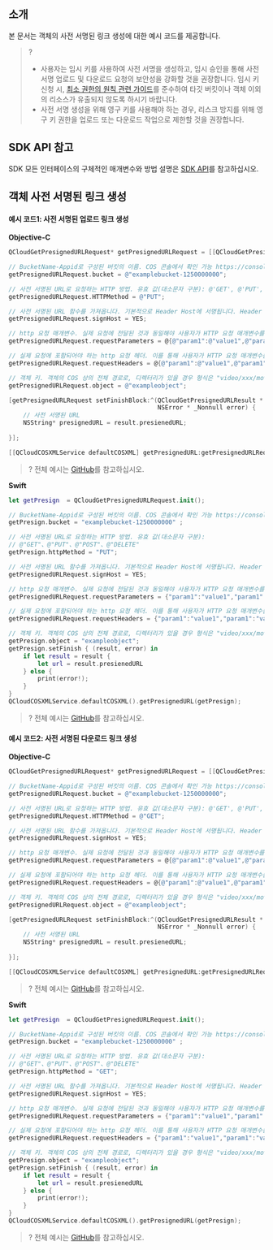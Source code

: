 ## 소개

본 문서는 객체의 사전 서명된 링크 생성에 대한 예시 코드를 제공합니다.

>?
> - 사용자는 임시 키를 사용하여 사전 서명을 생성하고, 임시 승인을 통해 사전 서명 업로드 및 다운로드 요청의 보안성을 강화할 것을 권장합니다. 임시 키 신청 시, [최소 권한의 원칙 관련 가이드](https://intl.cloud.tencent.com/document/product/436/32972)를 준수하여 타깃 버킷이나 객체 이외의 리소스가 유출되지 않도록 하시기 바랍니다.
> - 사전 서명 생성을 위해 영구 키를 사용해야 하는 경우, 리스크 방지를 위해 영구 키 권한을 업로드 또는 다운로드 작업으로 제한할 것을 권장합니다.
> 


## SDK API 참고

SDK 모든 인터페이스의 구체적인 매개변수와 방법 설명은 [SDK API](https://cos-ios-sdk-doc-1253960454.file.myqcloud.com/)를 참고하십시오.

## 객체 사전 서명된 링크 생성

#### 예시 코드1: 사전 서명된 업로드 링크 생성
**Objective-C**

[//]: # (.cssg-snippet-get-presign-upload-url)
```objective-c
QCloudGetPresignedURLRequest* getPresignedURLRequest = [[QCloudGetPresignedURLRequest alloc] init];

// BucketName-Appid로 구성된 버킷의 이름. COS 콘솔에서 확인 가능 https://console.cloud.tencent.com/cos5/bucket
getPresignedURLRequest.bucket = @"examplebucket-1250000000";

// 사전 서명된 URL로 요청하는 HTTP 방법. 유효 값(대소문자 구분): @'GET', @'PUT', @'POST', @'DELETE'
getPresignedURLRequest.HTTPMethod = @"PUT";

// 사전 서명된 URL 함수를 가져옵니다. 기본적으로 Header Host에 서명됩니다. Header Host에 서명되지 않도록 선택할 수도 있으나, 요청 실패 또는 취약성이 발생할 수 있습니다.
getPresignedURLRequest.signHost = YES;

// http 요청 매개변수. 실제 요청에 전달된 것과 동일해야 사용자가 HTTP 요청 매개변수를 변경하는 것을 방지할 수 있습니다.
getPresignedURLRequest.requestParameters = @{@"param1":@"value1",@"param1":@"value1"};

// 실제 요청에 포함되어야 하는 http 요청 헤더. 이를 통해 사용자가 HTTP 요청 매개변수를 변경하는 것을 방지할 수 있습니다.
getPresignedURLRequest.requestHeaders = @{@"param1":@"value1",@"param1":@"value1"};

// 객체 키. 객체의 COS 상의 전체 경로로, 디렉터리가 있을 경우 형식은 "video/xxx/movie.mp4"입니다.
getPresignedURLRequest.object = @"exampleobject";

[getPresignedURLRequest setFinishBlock:^(QCloudGetPresignedURLResult * _Nonnull result,
                                         NSError * _Nonnull error) {
    // 사전 서명된 URL
    NSString* presignedURL = result.presienedURL;
    
}];

[[QCloudCOSXMLService defaultCOSXML] getPresignedURL:getPresignedURLRequest];
```

>? 전체 예시는 [GitHub](https://github.com/tencentyun/cos-snippets/tree/master/iOS/Objc/Examples/cases/ObjectPresignUrl.m)를 참고하십시오.
>

**Swift**

[//]: # (.cssg-snippet-get-presign-upload-url)
```swift
let getPresign  = QCloudGetPresignedURLRequest.init();

// BucketName-Appid로 구성된 버킷의 이름. COS 콘솔에서 확인 가능 https://console.cloud.tencent.com/cos5/bucket
getPresign.bucket = "examplebucket-1250000000" ;

// 사전 서명된 URL로 요청하는 HTTP 방법. 유효 값(대소문자 구분):
// @"GET"、@"PUT"、@"POST"、@"DELETE"
getPresign.httpMethod = "PUT";

// 사전 서명된 URL 함수를 가져옵니다. 기본적으로 Header Host에 서명됩니다. Header Host에 서명되지 않도록 선택할 수도 있으나, 요청 실패 또는 취약성이 발생할 수 있습니다.
getPresignedURLRequest.signHost = YES;

// http 요청 매개변수. 실제 요청에 전달된 것과 동일해야 사용자가 HTTP 요청 매개변수를 변경하는 것을 방지할 수 있습니다.
getPresignedURLRequest.requestParameters = {"param1":"value1","param1":"value1"};

// 실제 요청에 포함되어야 하는 http 요청 헤더. 이를 통해 사용자가 HTTP 요청 매개변수를 변경하는 것을 방지할 수 있습니다.
getPresignedURLRequest.requestHeaders = {"param1":"value1","param1":"value1"};

// 객체 키. 객체의 COS 상의 전체 경로로, 디렉터리가 있을 경우 형식은 "video/xxx/movie.mp4"입니다.
getPresign.object = "exampleobject";
getPresign.setFinish { (result, error) in
    if let result = result {
        let url = result.presienedURL
    } else {
        print(error!);
    }
}
QCloudCOSXMLService.defaultCOSXML().getPresignedURL(getPresign);
```

>? 전체 예시는 [GitHub](https://github.com/tencentyun/cos-snippets/tree/master/iOS/Swift/Examples/cases/ObjectPresignUrl.swift)를 참고하십시오.
>

#### 예시 코드2: 사전 서명된 다운로드 링크 생성
**Objective-C**

[//]: # (.cssg-snippet-get-presign-download-url)
```objective-c
QCloudGetPresignedURLRequest* getPresignedURLRequest = [[QCloudGetPresignedURLRequest alloc] init];

// BucketName-Appid로 구성된 버킷의 이름. COS 콘솔에서 확인 가능 https://console.cloud.tencent.com/cos5/bucket
getPresignedURLRequest.bucket = @"examplebucket-1250000000";

// 사전 서명된 URL로 요청하는 HTTP 방법. 유효 값(대소문자 구분): @'GET', @'PUT', @'POST', @'DELETE'
getPresignedURLRequest.HTTPMethod = @"GET";

// 사전 서명된 URL 함수를 가져옵니다. 기본적으로 Header Host에 서명됩니다. Header Host에 서명되지 않도록 선택할 수도 있으나, 요청 실패 또는 취약성이 발생할 수 있습니다.
getPresignedURLRequest.signHost = YES;

// http 요청 매개변수. 실제 요청에 전달된 것과 동일해야 사용자가 HTTP 요청 매개변수를 변경하는 것을 방지할 수 있습니다.
getPresignedURLRequest.requestParameters = @{@"param1":@"value1",@"param1":@"value1"};

// 실제 요청에 포함되어야 하는 http 요청 헤더. 이를 통해 사용자가 HTTP 요청 매개변수를 변경하는 것을 방지할 수 있습니다.
getPresignedURLRequest.requestHeaders = @{@"param1":@"value1",@"param1":@"value1"};

// 객체 키. 객체의 COS 상의 전체 경로로, 디렉터리가 있을 경우 형식은 "video/xxx/movie.mp4"입니다.
getPresignedURLRequest.object = @"exampleobject";

[getPresignedURLRequest setFinishBlock:^(QCloudGetPresignedURLResult * _Nonnull result,
                                         NSError * _Nonnull error) {
    // 사전 서명된 URL
    NSString* presignedURL = result.presienedURL;
   
}];

[[QCloudCOSXMLService defaultCOSXML] getPresignedURL:getPresignedURLRequest];
```

>? 전체 예시는 [GitHub](https://github.com/tencentyun/cos-snippets/tree/master/iOS/Objc/Examples/cases/ObjectPresignUrl.m)를 참고하십시오.
>

**Swift**

[//]: # (.cssg-snippet-get-presign-download-url)
```swift
let getPresign  = QCloudGetPresignedURLRequest.init();

// BucketName-Appid로 구성된 버킷의 이름. COS 콘솔에서 확인 가능 https://console.cloud.tencent.com/cos5/bucket
getPresign.bucket = "examplebucket-1250000000" ;

// 사전 서명된 URL로 요청하는 HTTP 방법. 유효 값(대소문자 구분):
// @"GET"、@"PUT"、@"POST"、@"DELETE"
getPresign.httpMethod = "GET";

// 사전 서명된 URL 함수를 가져옵니다. 기본적으로 Header Host에 서명됩니다. Header Host에 서명되지 않도록 선택할 수도 있으나, 요청 실패 또는 취약성이 발생할 수 있습니다.
getPresignedURLRequest.signHost = YES;

// http 요청 매개변수. 실제 요청에 전달된 것과 동일해야 사용자가 HTTP 요청 매개변수를 변경하는 것을 방지할 수 있습니다.
getPresignedURLRequest.requestParameters = {"param1":"value1","param1":"value1"};

// 실제 요청에 포함되어야 하는 http 요청 헤더. 이를 통해 사용자가 HTTP 요청 매개변수를 변경하는 것을 방지할 수 있습니다.
getPresignedURLRequest.requestHeaders = {"param1":"value1","param1":"value1"};

// 객체 키. 객체의 COS 상의 전체 경로로, 디렉터리가 있을 경우 형식은 "video/xxx/movie.mp4"입니다.
getPresign.object = "exampleobject";
getPresign.setFinish { (result, error) in
    if let result = result {
        let url = result.presienedURL
    } else {
        print(error!);
    }
}
QCloudCOSXMLService.defaultCOSXML().getPresignedURL(getPresign);
```

>? 전체 예시는 [GitHub](https://github.com/tencentyun/cos-snippets/tree/master/iOS/Swift/Examples/cases/ObjectPresignUrl.swift)를 참고하십시오.
>

